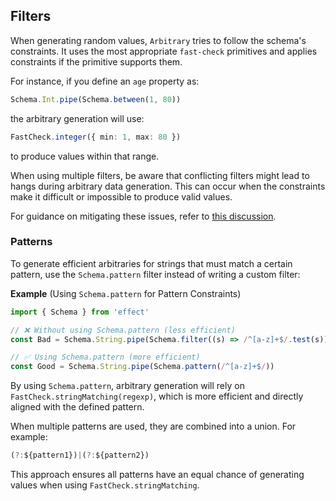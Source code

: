 ## Filters

When generating random values, `Arbitrary` tries to follow the schema's constraints. It uses the most appropriate `fast-check` primitives and applies constraints if the primitive supports them.

For instance, if you define an `age` property as:

```ts showLineNumbers=false
Schema.Int.pipe(Schema.between(1, 80))
```

the arbitrary generation will use:

```ts showLineNumbers=false
FastCheck.integer({ min: 1, max: 80 })
```

to produce values within that range.

<Aside type="note" title="Avoiding Conflicts in Filters">
When using multiple filters, be aware that conflicting filters might lead to hangs during arbitrary data generation. This can occur when the constraints make it difficult or impossible to produce valid values.

For guidance on mitigating these issues, refer to [this discussion](https://github.com/dubzzz/fast-check/discussions/4659).

</Aside>

### Patterns

To generate efficient arbitraries for strings that must match a certain pattern, use the `Schema.pattern` filter instead of writing a custom filter:

**Example** (Using `Schema.pattern` for Pattern Constraints)

```ts twoslash
import { Schema } from 'effect'

// ❌ Without using Schema.pattern (less efficient)
const Bad = Schema.String.pipe(Schema.filter((s) => /^[a-z]+$/.test(s)))

// ✅ Using Schema.pattern (more efficient)
const Good = Schema.String.pipe(Schema.pattern(/^[a-z]+$/))
```

By using `Schema.pattern`, arbitrary generation will rely on `FastCheck.stringMatching(regexp)`, which is more efficient and directly aligned with the defined pattern.

When multiple patterns are used, they are combined into a union. For example:

```ts
(?:${pattern1})|(?:${pattern2})
```

This approach ensures all patterns have an equal chance of generating values when using `FastCheck.stringMatching`.
